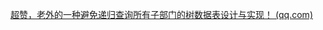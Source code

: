 [超赞，老外的一种避免递归查询所有子部门的树数据表设计与实现！ (qq.com)](https://mp.weixin.qq.com/s?__biz=MzUxOTc4NjEyMw==&mid=2247530129&idx=1&sn=2e1bf2dfbada0ae96052445ed1e12860&chksm=f9f66d75ce81e4637cb40575443301888e67112e26ed04eb5f745eea691aeb9d6ae99d47692d&mpshare=1&scene=23&srcid=0404hIP3XuJh4pEHMdnBn5Gp&sharer_sharetime=1649213376912&sharer_shareid=d98dbd4ed787f5019d1233a027c61bdc#rd)

